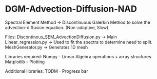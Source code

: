 # DGM-Advection-Diffusion-NAD
Spectral Element Method -> Discontinuous Galerkin Method to solve the advection-diffusion equation. (Non-adaptive, Slow)

Files: 
Discontinous_SEM_AdvectionDiffusion.py -> Main
Linear_regression.py -> Used to fit the spectra to determine need to split.
MeshGenerator.py -> Generates 1D mesh

Libraries required: 
  Numpy - Linear Algebra operations + array structures.
  Matplotlib - Plotting

Additional libraries:
  TQDM - Progress bar
